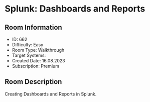 ﻿# Splunk: Dashboards and Reports

## Room Information
- ID: 662
- Difficulty: Easy
- Room Type: Walkthrough
- Target Systems: 
- Created Date: 16.08.2023
- Subscription: Premium

## Room Description
Creating Dashboards and Reports in Splunk.
